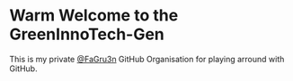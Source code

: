 # Warm Welcome to the GreenInnoTech-Gen

This is my private [@FaGru3n](https://github.com/FaGru3n) GitHub Organisation for playing arround with GitHub.
